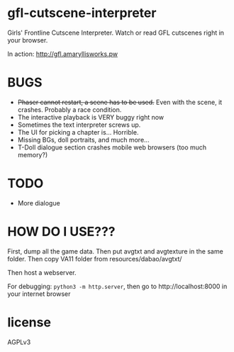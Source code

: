 # gfl-cutscene-interpreter
Girls' Frontline Cutscene Interpreter. Watch or read GFL cutscenes right in your browser.

In action: http://gfl.amaryllisworks.pw

# BUGS
- ~~Phaser cannot restart, a scene has to be used.~~ Even with the scene, it crashes. Probably a race condition.
- The interactive playback is VERY buggy right now
- Sometimes the text interpreter screws up.
- The UI for picking a chapter is... Horrible.
- Missing BGs, doll portraits, and much more...
- T-Doll dialogue section crashes mobile web browsers (too much memory?)

# TODO
- More dialogue

# HOW DO I USE???
First, dump all the game data.
Then put avgtxt and avgtexture in the same folder.
Then copy VA11 folder from resources/dabao/avgtxt/

Then host a webserver. 

For debugging: `python3 -m http.server`, then go to http://localhost:8000 in your internet browser

# license
AGPLv3
